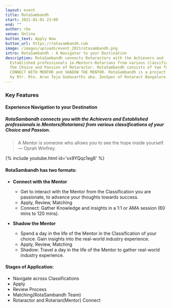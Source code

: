 ```yaml
---
layout: event
title: RotaSambandh
start: 2021-01-01 23:00
end: ""
author: rbe
venue: Online
button_text: Apply Now
button_url: https://rotasambandh.com
image: /images/uploads/event_2021rotasambandh.png
intro: RotaSambandh - A Navigator to your Destination
description: RotaSambandh connects Rotaractors with the Achievers and
  Established professionals ie.Mentors-Rotarians from various classifications on
  the Choice and Passion of Rotaractor. RotaSambandh consists of two formats
  CONNECT WITH MENTOR and SHADOW THE MENTOR. RotaSambandh is a project created
  by Rtr. Rtn. Arun Teja Godavarthi aka. ZeoSpec of Rotaract Bangalore East.
---
```

### Key Features
#### Experience Navigation to your Destination

##### RotaSambandh connects you with the Achievers and Established professionals ie.Mentors(Rotarians) from various classifications of your Choice and Passion.

> A Mentor is someone who allows you to see the hope inside yourself. <br>— Oprah Winfrey.

{% include youtube.html id='vx9YQqc1eg8' %}

#### RotaSambandh has two formats:

- **Connect with the Mentor**
    - Get to interact with the Mentor from the Classification you are passionate, to advance your thoughts towards success.
    - Apply, Review, Matching
    - Connect: Gather Knowledge and insights in a 1:1 or AMA session (60 mins to 120 mins).

- **Shadow the Mentor**
    - Spend a day in the life of the Mentor in the Classification of your choice. Gain insights into the real-world industry experience.
    - Apply, Review, Matching
    - Shadow: Travel a day in the life of the Mentor to gather real-world industry experience.

#### Stages of Application:
- Navigate across Classifications
- Apply
- Review Process
- Matching(RotaSambandh Team)
- Rotaractor and Rotarian(Mentor) Connect